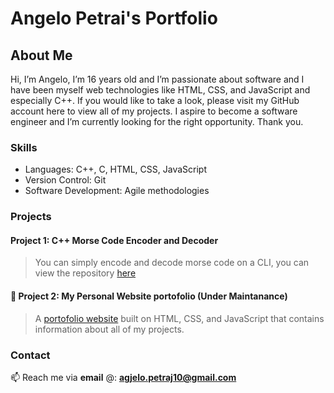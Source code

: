 # Angelo Petrai's Portfolio
## About Me
Hi, I’m Angelo, I’m 16 years old and I’m passionate about software 
and I have been myself web technologies like HTML, CSS, and 
JavaScript and especially C++. If you would like to take a look, 
please visit my GitHub account here to view all of my projects. I 
aspire to become a software engineer and I’m currently looking for 
the right opportunity. Thank you.


### Skills  <br>
   * Languages: C++, C, HTML, CSS, JavaScript
   *  Version Control: Git
   *  Software Development: Agile methodologies
   

### Projects
   #### Project 1: C++ Morse Code Encoder and Decoder
   > You can simply encode and decode morse code on a CLI, you can view the repository <a href="https://github.com/apetrai/MorseCode_keyer">here</a>
   
   #### 📡 Project 2: My Personal Website portofolio (Under Maintanance)
   > A  <a href="https://apetrai.github.io">portofolio website</a> built on HTML, CSS, and JavaScript that contains information about all of my projects.



### Contact

📫 Reach me via **email** @: **agjelo.petraj10@gmail.com**

   
